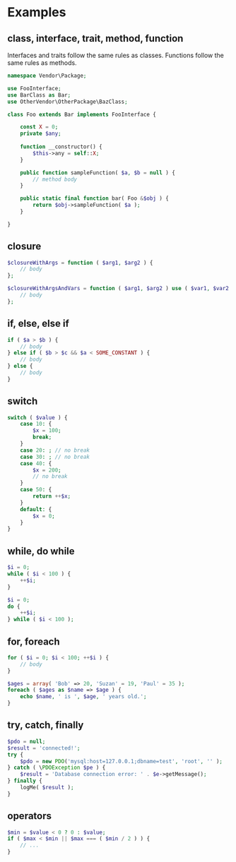 # Examples

## class, interface, trait, method, function

Interfaces and traits follow the same rules as classes. Functions follow the same rules as methods.

```php
namespace Vendor\Package;

use FooInterface;
use BarClass as Bar;
use OtherVendor\OtherPackage\BazClass;

class Foo extends Bar implements FooInterface {

	const X = 0;
	private $any;
	
	function __constructor() {
		$this->any = self::X;
	}

    public function sampleFunction( $a, $b = null ) {
        // method body
    }

    public static final function bar( Foo &$obj ) {
        return $obj->sampleFunction( $a );
    }

}
```

## closure

```php
$closureWithArgs = function ( $arg1, $arg2 ) {
    // body
};

$closureWithArgsAndVars = function ( $arg1, $arg2 ) use ( $var1, $var2 ) {
    // body
};
```

## if, else, else if

```php
if ( $a > $b ) {
	// body
} else if ( $b > $c && $a < SOME_CONSTANT ) {
	// body
} else {
	// body
}
```

## switch

```php
switch ( $value ) {
	case 10: {
		$x = 100;
		break;
	}
	case 20: ; // no break
	case 30: ; // no break
	case 40: {
		$x = 200;
		// no break
	}
	case 50: {
		return ++$x;
	}
	default: {
		$x = 0;
	}
}
```

## while, do while

```php
$i = 0;
while ( $i < 100 ) {
	++$i;
}

$i = 0;
do {
	++$i;
} while ( $i < 100 );
```

## for, foreach

```php
for ( $i = 0; $i < 100; ++$i ) {
	// body
}

$ages = array( 'Bob' => 20, 'Suzan' = 19, 'Paul' = 35 );
foreach ( $ages as $name => $age ) {
	echo $name, ' is ', $age, ' years old.';
}
```

## try, catch, finally

```php
$pdo = null;
$result = 'connected!';
try {
	$pdo = new PDO('mysql:host=127.0.0.1;dbname=test', 'root', '' );
} catch ( \PDOException $pe ) {
	$result = 'Database connection error: ' . $e->getMessage();
} finally {
	logMe( $result );
}
```

## operators

```php
$min = $value < 0 ? 0 : $value;
if ( $max < $min || $max === ( $min / 2 ) ) {
	// ...
}
```

